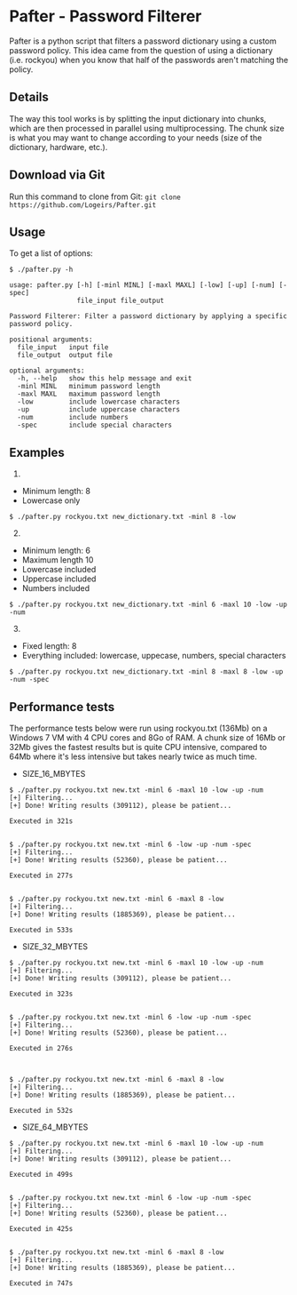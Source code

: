 # Pafter - Password Filterer

Pafter is a python script that filters a password dictionary using a custom password policy.
This idea came from the question of using a dictionary (i.e. rockyou) when you know that half of the passwords aren't matching the policy.


## Details
The way this tool works is by splitting the input dictionary into chunks, which are then processed in parallel using multiprocessing.
The chunk size is what you may want to change according to your needs (size of the dictionary, hardware, etc.). 


## Download via Git
Run this command to clone from Git:
```git clone https://github.com/Logeirs/Pafter.git```


## Usage
To get a list of options:
```
$ ./pafter.py -h

usage: pafter.py [-h] [-minl MINL] [-maxl MAXL] [-low] [-up] [-num] [-spec]
                 file_input file_output

Password Filterer: Filter a password dictionary by applying a specific password policy.

positional arguments:
  file_input   input file
  file_output  output file

optional arguments:
  -h, --help   show this help message and exit
  -minl MINL   minimum password length
  -maxl MAXL   maximum password length
  -low         include lowercase characters
  -up          include uppercase characters
  -num         include numbers
  -spec        include special characters
```


## Examples
1.
- Minimum length: 8
- Lowercase only

```$ ./pafter.py rockyou.txt new_dictionary.txt -minl 8 -low```

2. 
- Minimum length: 6
- Maximum length 10
- Lowercase included
- Uppercase included
- Numbers included

```$ ./pafter.py rockyou.txt new_dictionary.txt -minl 6 -maxl 10 -low -up -num```

3.
- Fixed length: 8
- Everything included: lowercase, uppecase, numbers, special characters

```$ ./pafter.py rockyou.txt new_dictionary.txt -minl 8 -maxl 8 -low -up -num -spec```


## Performance tests
The performance tests below were run using rockyou.txt (136Mb) on a Windows 7 VM with 4 CPU cores and 8Go of RAM.
A chunk size of 16Mb or 32Mb gives the fastest results but is quite CPU intensive, compared to 64Mb where it's less intensive but takes nearly twice as much time.

* SIZE_16_MBYTES
```
$ ./pafter.py rockyou.txt new.txt -minl 6 -maxl 10 -low -up -num
[+] Filtering...
[+] Done! Writing results (309112), please be patient...

Executed in 321s


$ ./pafter.py rockyou.txt new.txt -minl 6 -low -up -num -spec
[+] Filtering...
[+] Done! Writing results (52360), please be patient...

Executed in 277s


$ ./pafter.py rockyou.txt new.txt -minl 6 -maxl 8 -low
[+] Filtering...
[+] Done! Writing results (1885369), please be patient...

Executed in 533s
```


* SIZE_32_MBYTES
```
$ ./pafter.py rockyou.txt new.txt -minl 6 -maxl 10 -low -up -num
[+] Filtering...
[+] Done! Writing results (309112), please be patient...

Executed in 323s


$ ./pafter.py rockyou.txt new.txt -minl 6 -low -up -num -spec
[+] Filtering...
[+] Done! Writing results (52360), please be patient...

Executed in 276s



$ ./pafter.py rockyou.txt new.txt -minl 6 -maxl 8 -low
[+] Filtering...
[+] Done! Writing results (1885369), please be patient...

Executed in 532s
```


* SIZE_64_MBYTES
```
$ ./pafter.py rockyou.txt new.txt -minl 6 -maxl 10 -low -up -num
[+] Filtering...
[+] Done! Writing results (309112), please be patient...

Executed in 499s


$ ./pafter.py rockyou.txt new.txt -minl 6 -low -up -num -spec
[+] Filtering...
[+] Done! Writing results (52360), please be patient...

Executed in 425s


$ ./pafter.py rockyou.txt new.txt -minl 6 -maxl 8 -low
[+] Filtering...
[+] Done! Writing results (1885369), please be patient...

Executed in 747s
```

